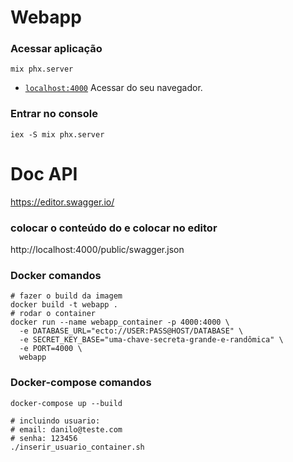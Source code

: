 # Webapp
### Acessar aplicação
`mix phx.server`

- [`localhost:4000`](http://localhost:4000) Acessar do seu navegador.

### Entrar no console
`iex -S mix phx.server`

# Doc API
https://editor.swagger.io/

### colocar o conteúdo do e colocar no editor
http://localhost:4000/public/swagger.json


### Docker comandos ###
```shell
# fazer o build da imagem
docker build -t webapp . 
# rodar o container
docker run --name webapp_container -p 4000:4000 \
  -e DATABASE_URL="ecto://USER:PASS@HOST/DATABASE" \
  -e SECRET_KEY_BASE="uma-chave-secreta-grande-e-randômica" \
  -e PORT=4000 \
  webapp
```

### Docker-compose comandos ###
```shell
docker-compose up --build

# incluindo usuario:
# email: danilo@teste.com
# senha: 123456
./inserir_usuario_container.sh
```




